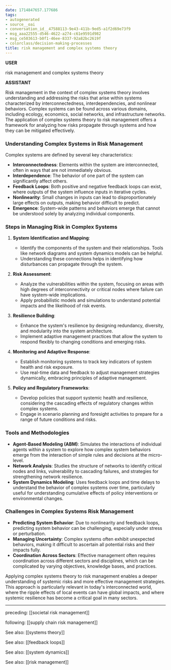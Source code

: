 ```yaml
---
date: 1714847657.177686
tags:
- autogenerated
- source__oai
- conversation_id__47588113-9e43-411b-9ed5-a1f2d69e73f9
- msg_aaa22555-d546-4622-a274-c61e9591d982
- msg_ce503613-b0f1-46ee-8337-92a82bc2619f
- colorclass/decision-making-processes
title: risk management and complex systems theory
---
```


**USER**

risk management and complex systems theory


**ASSISTANT**

Risk management in the context of complex systems theory involves understanding and addressing the risks that arise within systems characterized by interconnectedness, interdependencies, and nonlinear behaviors. Complex systems can be found across various domains, including ecology, economics, social networks, and infrastructure networks. The application of complex systems theory to risk management offers a framework for analyzing how risks propagate through systems and how they can be mitigated effectively.

### Understanding Complex Systems in Risk Management

Complex systems are defined by several key characteristics:
- **Interconnectedness**: Elements within the system are interconnected, often in ways that are not immediately obvious.
- **Interdependence**: The behavior of one part of the system can significantly affect others.
- **Feedback Loops**: Both positive and negative feedback loops can exist, where outputs of the system influence inputs in iterative cycles.
- **Nonlinearity**: Small changes in inputs can lead to disproportionately large effects on outputs, making behavior difficult to predict.
- **Emergence**: System-wide patterns and behaviors emerge that cannot be understood solely by analyzing individual components.

### Steps in Managing Risk in Complex Systems

1. **System Identification and Mapping**:
   - Identify the components of the system and their relationships. Tools like network diagrams and system dynamics models can be helpful.
   - Understanding these connections helps in identifying how disturbances can propagate through the system.

2. **Risk Assessment**:
   - Analyze the vulnerabilities within the system, focusing on areas with high degrees of interconnectivity or critical nodes where failure can have system-wide implications.
   - Apply probabilistic models and simulations to understand potential impacts and the likelihood of risk events.

3. **Resilience Building**:
   - Enhance the system's resilience by designing redundancy, diversity, and modularity into the system architecture.
   - Implement adaptive management practices that allow the system to respond flexibly to changing conditions and emerging risks.

4. **Monitoring and Adaptive Response**:
   - Establish monitoring systems to track key indicators of system health and risk exposure.
   - Use real-time data and feedback to adjust management strategies dynamically, embracing principles of adaptive management.

5. **Policy and Regulatory Frameworks**:
   - Develop policies that support systemic health and resilience, considering the cascading effects of regulatory changes within complex systems.
   - Engage in scenario planning and foresight activities to prepare for a range of future conditions and risks.

### Tools and Methodologies

- **Agent-Based Modeling (ABM)**: Simulates the interactions of individual agents within a system to explore how complex system behaviors emerge from the interaction of simple rules and decisions at the micro-level.
- **Network Analysis**: Studies the structure of networks to identify critical nodes and links, vulnerability to cascading failures, and strategies for strengthening network resilience.
- **System Dynamics Modeling**: Uses feedback loops and time delays to understand the behavior of complex systems over time, particularly useful for understanding cumulative effects of policy interventions or environmental changes.

### Challenges in Complex Systems Risk Management

- **Predicting System Behavior**: Due to nonlinearity and feedback loops, predicting system behavior can be challenging, especially under stress or perturbation.
- **Managing Uncertainty**: Complex systems often exhibit unexpected behaviors, making it difficult to ascertain all potential risks and their impacts fully.
- **Coordination Across Sectors**: Effective management often requires coordination across different sectors and disciplines, which can be complicated by varying objectives, knowledge bases, and practices.

Applying complex systems theory to risk management enables a deeper understanding of systemic risks and more effective management strategies. This approach is particularly relevant in today's interconnected world, where the ripple effects of local events can have global impacts, and where systemic resilience has become a critical goal in many sectors.


---

preceding: [[societal risk management]]  


following: [[supply chain risk management]]

See also: [[systems theory]]


See also: [[feedback loops]]


See also: [[system dynamics]]


See also: [[risk management]]